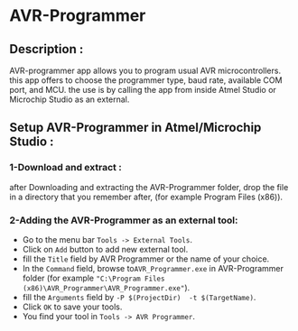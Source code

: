 # AVR-Programmer
## Description :
AVR-programmer app allows you to program usual AVR microcontrollers. this app offers to choose the programmer type, baud rate, available COM port, and MCU. 
the use is by calling the app from inside Atmel Studio or Microchip Studio as an external.
## Setup AVR-Programmer in Atmel/Microchip Studio :
### 1-Download and extract :
after Downloading and extracting the AVR-Programmer folder, drop the file in a directory that you remember after, (for example Program Files (x86)).
### 2-Adding the AVR-Programmer as an external tool:
- Go to the menu bar `Tools -> External Tools`.
- Click on `Add` button to add new external tool.
- fill the `Title` field by AVR Programmer or the name of your choice.
- In the `Command` field, browse to`AVR_Programmer.exe` in AVR-Programmer folder (for example
 `"C:\Program Files (x86)\AVR_Programmer\AVR_Programmer.exe"`). 
- fill the `Arguments` field by `-P $(ProjectDir)  -t $(TargetName)`.
- Click `OK` to save your tools.
- You find your tool in `Tools -> AVR Programmer`. 

